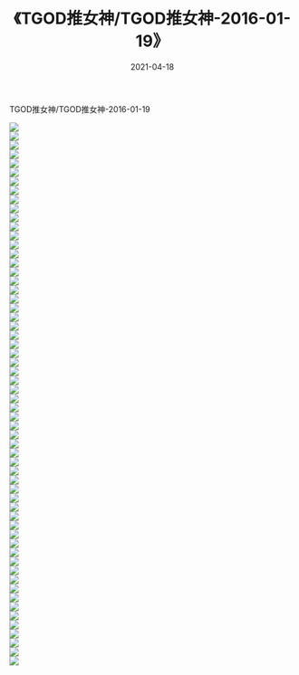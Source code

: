 ﻿---
layout: post
title:  《TGOD推女神/TGOD推女神-2016-01-19》
date:   2021-04-18
img: http://pic.660000.xyz/1:/网络美图/2021/TGOD推女神/TGOD推女神-2016-01-19/000.jpg
categories: [美女, 清纯, 唯美]
---

TGOD推女神/TGOD推女神-2016-01-19

 ![](http://pic.660000.xyz/1:/网络美图/2021/TGOD推女神/TGOD推女神-2016-01-19/001.jpg) <br>![](http://pic.660000.xyz/1:/网络美图/2021/TGOD推女神/TGOD推女神-2016-01-19/002.jpg) <br>![](http://pic.660000.xyz/1:/网络美图/2021/TGOD推女神/TGOD推女神-2016-01-19/003.jpg) <br>![](http://pic.660000.xyz/1:/网络美图/2021/TGOD推女神/TGOD推女神-2016-01-19/004.jpg) <br>![](http://pic.660000.xyz/1:/网络美图/2021/TGOD推女神/TGOD推女神-2016-01-19/005.jpg) <br>![](http://pic.660000.xyz/1:/网络美图/2021/TGOD推女神/TGOD推女神-2016-01-19/006.jpg) <br>![](http://pic.660000.xyz/1:/网络美图/2021/TGOD推女神/TGOD推女神-2016-01-19/007.jpg) <br>![](http://pic.660000.xyz/1:/网络美图/2021/TGOD推女神/TGOD推女神-2016-01-19/008.jpg) <br>![](http://pic.660000.xyz/1:/网络美图/2021/TGOD推女神/TGOD推女神-2016-01-19/009.jpg) <br>![](http://pic.660000.xyz/1:/网络美图/2021/TGOD推女神/TGOD推女神-2016-01-19/010.jpg) <br>![](http://pic.660000.xyz/1:/网络美图/2021/TGOD推女神/TGOD推女神-2016-01-19/011.jpg) <br>![](http://pic.660000.xyz/1:/网络美图/2021/TGOD推女神/TGOD推女神-2016-01-19/012.jpg) <br>![](http://pic.660000.xyz/1:/网络美图/2021/TGOD推女神/TGOD推女神-2016-01-19/013.jpg) <br>![](http://pic.660000.xyz/1:/网络美图/2021/TGOD推女神/TGOD推女神-2016-01-19/014.jpg) <br>![](http://pic.660000.xyz/1:/网络美图/2021/TGOD推女神/TGOD推女神-2016-01-19/015.jpg) <br>![](http://pic.660000.xyz/1:/网络美图/2021/TGOD推女神/TGOD推女神-2016-01-19/016.jpg) <br>![](http://pic.660000.xyz/1:/网络美图/2021/TGOD推女神/TGOD推女神-2016-01-19/017.jpg) <br>![](http://pic.660000.xyz/1:/网络美图/2021/TGOD推女神/TGOD推女神-2016-01-19/018.jpg) <br>![](http://pic.660000.xyz/1:/网络美图/2021/TGOD推女神/TGOD推女神-2016-01-19/019.jpg) <br>![](http://pic.660000.xyz/1:/网络美图/2021/TGOD推女神/TGOD推女神-2016-01-19/020.jpg) <br>![](http://pic.660000.xyz/1:/网络美图/2021/TGOD推女神/TGOD推女神-2016-01-19/021.jpg) <br>![](http://pic.660000.xyz/1:/网络美图/2021/TGOD推女神/TGOD推女神-2016-01-19/022.jpg) <br>![](http://pic.660000.xyz/1:/网络美图/2021/TGOD推女神/TGOD推女神-2016-01-19/023.jpg) <br>![](http://pic.660000.xyz/1:/网络美图/2021/TGOD推女神/TGOD推女神-2016-01-19/024.jpg) <br>![](http://pic.660000.xyz/1:/网络美图/2021/TGOD推女神/TGOD推女神-2016-01-19/025.jpg) <br>![](http://pic.660000.xyz/1:/网络美图/2021/TGOD推女神/TGOD推女神-2016-01-19/026.jpg) <br>![](http://pic.660000.xyz/1:/网络美图/2021/TGOD推女神/TGOD推女神-2016-01-19/027.jpg) <br>![](http://pic.660000.xyz/1:/网络美图/2021/TGOD推女神/TGOD推女神-2016-01-19/028.jpg) <br>![](http://pic.660000.xyz/1:/网络美图/2021/TGOD推女神/TGOD推女神-2016-01-19/029.jpg) <br>![](http://pic.660000.xyz/1:/网络美图/2021/TGOD推女神/TGOD推女神-2016-01-19/030.jpg) <br>![](http://pic.660000.xyz/1:/网络美图/2021/TGOD推女神/TGOD推女神-2016-01-19/031.jpg) <br>![](http://pic.660000.xyz/1:/网络美图/2021/TGOD推女神/TGOD推女神-2016-01-19/032.jpg) <br>![](http://pic.660000.xyz/1:/网络美图/2021/TGOD推女神/TGOD推女神-2016-01-19/033.jpg) <br>![](http://pic.660000.xyz/1:/网络美图/2021/TGOD推女神/TGOD推女神-2016-01-19/034.jpg) <br>![](http://pic.660000.xyz/1:/网络美图/2021/TGOD推女神/TGOD推女神-2016-01-19/035.jpg) <br>![](http://pic.660000.xyz/1:/网络美图/2021/TGOD推女神/TGOD推女神-2016-01-19/036.jpg) <br>![](http://pic.660000.xyz/1:/网络美图/2021/TGOD推女神/TGOD推女神-2016-01-19/037.jpg) <br>![](http://pic.660000.xyz/1:/网络美图/2021/TGOD推女神/TGOD推女神-2016-01-19/038.jpg) <br>![](http://pic.660000.xyz/1:/网络美图/2021/TGOD推女神/TGOD推女神-2016-01-19/039.jpg) <br>![](http://pic.660000.xyz/1:/网络美图/2021/TGOD推女神/TGOD推女神-2016-01-19/040.jpg) <br>![](http://pic.660000.xyz/1:/网络美图/2021/TGOD推女神/TGOD推女神-2016-01-19/041.jpg) <br>![](http://pic.660000.xyz/1:/网络美图/2021/TGOD推女神/TGOD推女神-2016-01-19/042.jpg) <br>![](http://pic.660000.xyz/1:/网络美图/2021/TGOD推女神/TGOD推女神-2016-01-19/043.jpg) <br>![](http://pic.660000.xyz/1:/网络美图/2021/TGOD推女神/TGOD推女神-2016-01-19/044.jpg) <br>![](http://pic.660000.xyz/1:/网络美图/2021/TGOD推女神/TGOD推女神-2016-01-19/045.jpg) <br>![](http://pic.660000.xyz/1:/网络美图/2021/TGOD推女神/TGOD推女神-2016-01-19/046.jpg) <br>![](http://pic.660000.xyz/1:/网络美图/2021/TGOD推女神/TGOD推女神-2016-01-19/047.jpg) <br>![](http://pic.660000.xyz/1:/网络美图/2021/TGOD推女神/TGOD推女神-2016-01-19/048.jpg) <br>![](http://pic.660000.xyz/1:/网络美图/2021/TGOD推女神/TGOD推女神-2016-01-19/049.jpg) <br>![](http://pic.660000.xyz/1:/网络美图/2021/TGOD推女神/TGOD推女神-2016-01-19/050.jpg) <br>![](http://pic.660000.xyz/1:/网络美图/2021/TGOD推女神/TGOD推女神-2016-01-19/051.jpg) <br>![](http://pic.660000.xyz/1:/网络美图/2021/TGOD推女神/TGOD推女神-2016-01-19/052.jpg) <br>![](http://pic.660000.xyz/1:/网络美图/2021/TGOD推女神/TGOD推女神-2016-01-19/053.jpg) <br>![](http://pic.660000.xyz/1:/网络美图/2021/TGOD推女神/TGOD推女神-2016-01-19/054.jpg) <br>![](http://pic.660000.xyz/1:/网络美图/2021/TGOD推女神/TGOD推女神-2016-01-19/055.jpg) <br>![](http://pic.660000.xyz/1:/网络美图/2021/TGOD推女神/TGOD推女神-2016-01-19/056.jpg) <br>![](http://pic.660000.xyz/1:/网络美图/2021/TGOD推女神/TGOD推女神-2016-01-19/057.jpg) <br>![](http://pic.660000.xyz/1:/网络美图/2021/TGOD推女神/TGOD推女神-2016-01-19/058.jpg) <br>![](http://pic.660000.xyz/1:/网络美图/2021/TGOD推女神/TGOD推女神-2016-01-19/059.jpg) <br>![](http://pic.660000.xyz/1:/网络美图/2021/TGOD推女神/TGOD推女神-2016-01-19/060.jpg) <br>